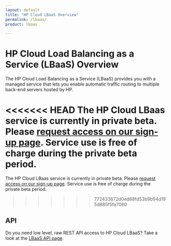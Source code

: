 ```yaml
---
layout: default
title: "HP Cloud LBaaS Overview"
permalink: /lbaas/
product: lbaas

---
```

# HP Cloud Load Balancing as a Service (LBaaS) Overview

The HP Cloud Load Balancing as a Service (LBaaS) provides you with a managed service that lets you enable automatic traffic routing to multiple back-end servers hosted by HP.  

<<<<<<< HEAD
The HP Cloud LBaas service is currently in private beta.  Please [request access on our sign-up page](hhttps://horizon.hpcloud.com/landing/pbr/hpext:lbaas).  Service use is free of charge during the private beta period.
=======
The HP Cloud LBaas service is currently in private beta.  Please [request access on our sign-up page](https://horizon.hpcloud.com/landing/pbr/hpext:lbaas).  Service use is free of charge during the private beta period.
>>>>>>> 772433872d0ed88fd53b9b94d195d885f5fa7060

## API
Do you need low level, raw REST API access to HP Cloud LBaaS?  Take a look at the [LBaaS API page](/api/lbaas/).
